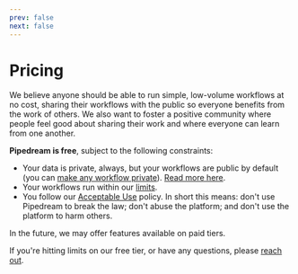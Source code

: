 ```yaml
---
prev: false
next: false
---
```


# Pricing

We believe anyone should be able to run simple, low-volume workflows at no cost, sharing their workflows with the public so everyone benefits from the work of others. We also want to foster a positive community where people feel good about sharing their work and where everyone can learn from one another.

**Pipedream is free**, subject to the following constraints:

- Your data is private, always, but your workflows are public by default (you can [make any workflow private](/workflows/managing/#workflows-are-public-by-default-your-data-is-private)). [Read more here](/public-workflows/).
- Your workflows run within our [limits](/limits/).
- You follow our [Acceptable Use](https://pipedream.com/terms/#b-acceptable-use) policy. In short this means: don't use Pipedream to break the law; don't abuse the platform; and don't use the platform to harm others.

In the future, we may offer features available on paid tiers.

If you're hitting limits on our free tier, or have any questions, please [reach out](/support/).
